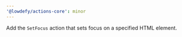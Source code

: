 ```yaml
---
'@lowdefy/actions-core': minor
---
```


Add the `SetFocus` action that sets focus on a specified HTML element.

